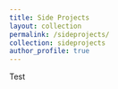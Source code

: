 ```yaml
---
title: Side Projects
layout: collection
permalink: /sideprojects/
collection: sideprojects
author_profile: true
---
```


Test
